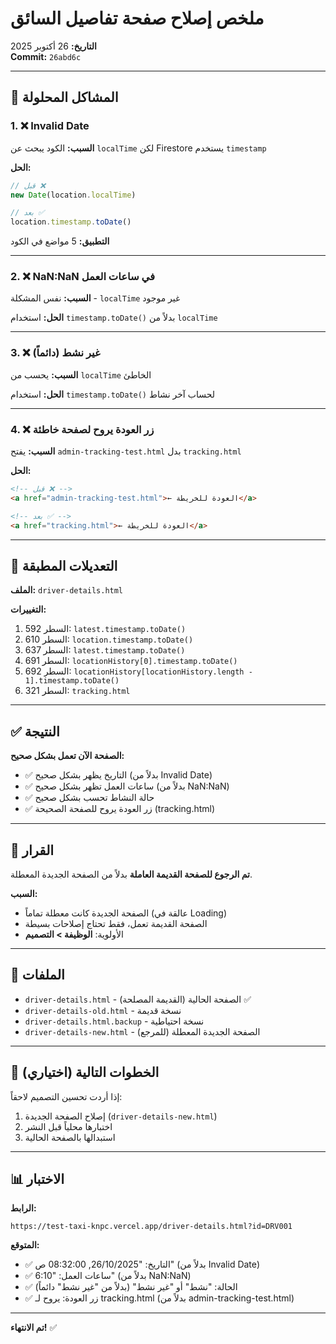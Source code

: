 # ملخص إصلاح صفحة تفاصيل السائق

**التاريخ:** 26 أكتوبر 2025  
**Commit:** `26abd6c`

---

## 🐛 المشاكل المحلولة

### 1. ❌ Invalid Date
**السبب:** الكود يبحث عن `localTime` لكن Firestore يستخدم `timestamp`

**الحل:**
```javascript
// قبل ❌
new Date(location.localTime)

// بعد ✅
location.timestamp.toDate()
```

**التطبيق:** 5 مواضع في الكود

---

### 2. ❌ NaN:NaN في ساعات العمل
**السبب:** نفس المشكلة - `localTime` غير موجود

**الحل:** استخدام `timestamp.toDate()` بدلاً من `localTime`

---

### 3. ❌ غير نشط (دائماً)
**السبب:** يحسب من `localTime` الخاطئ

**الحل:** استخدام `timestamp.toDate()` لحساب آخر نشاط

---

### 4. ❌ زر العودة يروح لصفحة خاطئة
**السبب:** يفتح `admin-tracking-test.html` بدل `tracking.html`

**الحل:**
```html
<!-- قبل ❌ -->
<a href="admin-tracking-test.html">← العودة للخريطة</a>

<!-- بعد ✅ -->
<a href="tracking.html">← العودة للخريطة</a>
```

---

## 📝 التعديلات المطبقة

**الملف:** `driver-details.html`

**التغييرات:**
1. السطر 592: `latest.timestamp.toDate()`
2. السطر 610: `location.timestamp.toDate()`
3. السطر 637: `latest.timestamp.toDate()`
4. السطر 691: `locationHistory[0].timestamp.toDate()`
5. السطر 692: `locationHistory[locationHistory.length - 1].timestamp.toDate()`
6. السطر 321: `tracking.html`

---

## ✅ النتيجة

**الصفحة الآن تعمل بشكل صحيح:**
- ✅ التاريخ يظهر بشكل صحيح (بدلاً من Invalid Date)
- ✅ ساعات العمل تظهر بشكل صحيح (بدلاً من NaN:NaN)
- ✅ حالة النشاط تحسب بشكل صحيح
- ✅ زر العودة يروح للصفحة الصحيحة (tracking.html)

---

## 🔄 القرار

**تم الرجوع للصفحة القديمة العاملة** بدلاً من الصفحة الجديدة المعطلة.

**السبب:**
- الصفحة الجديدة كانت معطلة تماماً (عالقة في Loading)
- الصفحة القديمة تعمل، فقط تحتاج إصلاحات بسيطة
- الأولوية: **الوظيفة > التصميم**

---

## 📂 الملفات

- `driver-details.html` - الصفحة الحالية (القديمة المصلحة) ✅
- `driver-details-old.html` - نسخة قديمة
- `driver-details.html.backup` - نسخة احتياطية
- `driver-details-new.html` - الصفحة الجديدة المعطلة (للمرجع)

---

## 🚀 الخطوات التالية (اختياري)

إذا أردت تحسين التصميم لاحقاً:
1. إصلاح الصفحة الجديدة (`driver-details-new.html`)
2. اختبارها محلياً قبل النشر
3. استبدالها بالصفحة الحالية

---

## 📊 الاختبار

**الرابط:**
```
https://test-taxi-knpc.vercel.app/driver-details.html?id=DRV001
```

**المتوقع:**
- ✅ التاريخ: "26/10/2025, 08:32:00 ص" (بدلاً من Invalid Date)
- ✅ ساعات العمل: "6:10" (بدلاً من NaN:NaN)
- ✅ الحالة: "نشط" أو "غير نشط" (بدلاً من "غير نشط" دائماً)
- ✅ زر العودة: يروح لـ tracking.html (بدلاً من admin-tracking-test.html)

---

**تم الانتهاء!** ✅


